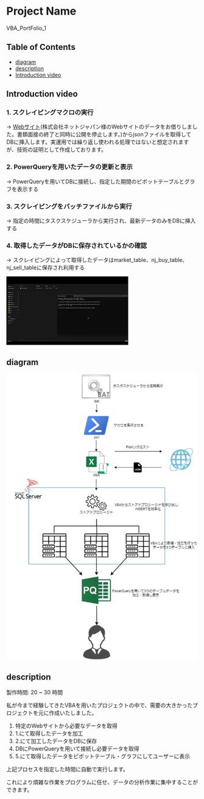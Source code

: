 # Project Name

VBA_PortFolio_1

## Table of Contents
- [diagram](#diagram)
- [description](#description)
- [Introduction video](#introduction-video)

## Introduction video

### 1. スクレイピングマクロの実行
-> [Webサイト](https://www.net-japan.co.jp/precious_metal/kakaku_past.html)(株式会社ネットジャパン様のWebサイトのデータをお借りしました。書類面接の終了と同時に公開を停止します。)からjsonファイルを取得してDBに挿入します。実運用では繰り返し使われる処理ではないと想定されますが、技術の証明として作成しております。

### 2. PowerQueryを用いたデータの更新と表示
-> PowerQueryを用いてDBに接続し、指定した期間のピボットテーブルとグラフを表示する

### 3. スクレイピングをバッチファイルから実行
-> 指定の時間にタスクスケジューラから実行され、最新データのみをDBに挿入する

### 4. 取得したデータがDBに保存されているかの確認
-> スクレイピングによって取得したデータはmarket_table、nj_buy_table、nj_sell_tableに保存され利用する

[![紹介動画](docs\サムネイル.png)](https://youtu.be/OihXIm_BcHs)

## diagram

![構成図](/docs/portfolio_1.drawio.png)

## description

製作時間: 20 ~ 30 時間

私が今まで経験してきたVBAを用いたプロジェクトの中で、需要の大きかったプロジェクトを元に作成いたしました。

1. 特定のWebサイトから必要なデータを取得
2. 1.にて取得したデータを加工
3. 2.にて加工したデータをDBに保存
4. DBにPowerQueryを用いて接続し必要データを取得
5. 5.にて取得したデータをピボットテーブル・グラフにしてユーザーに表示

上記プロセスを指定した時間に自動で実行します。

これにより煩雑な作業をプログラムに任せ、データの分析作業に集中することができます。

